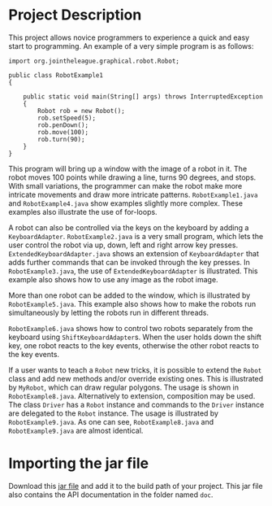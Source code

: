 # Project Description

This project allows novice programmers to experience a quick and easy start to programming. An example of a very simple program is as follows:

    import org.jointheleague.graphical.robot.Robot;
    
    public class RobotExample1
    {
    
	    public static void main(String[] args) throws InterruptedException
	    {
		    Robot rob = new Robot();
		    rob.setSpeed(5);
		    rob.penDown();
		    rob.move(100);
		    rob.turn(90);
	    }
    }


This program will bring up a window with the image of a robot in it. The robot moves 100 points while drawing a line, turns 90 degrees, and stops. With small variations, the programmer can make the robot make more intricate movements and draw more intricate patterns. `RobotExample1.java` and `RobotExample4.java` show examples slightly more complex. These examples also illustrate the use of for-loops.

A robot can also be controlled via the keys on the keyboard by adding a `KeyboardAdapter`. `RobotExample2.java` is a very small program, which lets the user control the robot via up, down, left and right arrow key presses. `ExtendedKeyboardAdapter.java` shows an extension of `KeyboardAdapter` that adds further commands that can be invoked through the key presses. In `RobotExample3.java`, the use of `ExtendedKeyboardAdapter` is illustrated. This example also shows how to use any image as the robot image.

More than one robot can be added to the window, which is illustrated by `RobotExample5.java`. This example also shows how to make the robots run simultaneously by letting the robots run in different threads. 

`RobotExample6.java` shows how to control two robots separately from the keyboard using `ShiftKeyboardAdapter`s. When the user holds down the shift key, one robot reacts to the key events, otherwise the other robot reacts to the key events.

If a user wants to teach a `Robot` new tricks, it is possible to extend the `Robot` class and add new methods and/or override existing ones. This is illustrated by `MyRobot`, which can draw regular polygons. The usage is shown in `RobotExample8.java`. Alternatively to extension, composition may be used. The class `Driver` has a `Robot` instance and commands to the `Driver` instance are delegated to the `Robot` instance. The usage is illustrated by `RobotExample9.java`. As one can see, `RobotExample8.java` and `RobotExample9.java` are almost identical. 

# Importing the jar file

Download this [jar file](https://github.com/ecolban/Robot/blob/master/jar/robot.jar?raw=true) and add it to the build path of your project. This jar file also contains the API documentation in the folder named `doc`.





 


